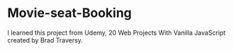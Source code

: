 # Movie-seat-Booking

I learned this project from Udemy, 20 Web Projects With Vanilla JavaScript created by Brad Traversy.

